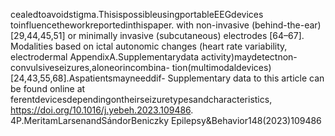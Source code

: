 cealedtoavoidstigma.ThisispossibleusingportableEEGdevices toinfluencetheworkreportedinthispaper.
with non-invasive (behind-the-ear) [29,44,45,51] or minimally
invasive (subcutaneous) electrodes [64–67]. Modalities based on
ictal autonomic changes (heart rate variability, electrodermal AppendixA.Supplementarydata
activity)maydetectnon-convulsiveseizures,aloneorincombina-
tion(multimodaldevices)[24,43,55,68].Aspatientsmayneeddif- Supplementary data to this article can be found online at
ferentdevicesdependingontheirseizuretypesandcharacteristics, https://doi.org/10.1016/j.yebeh.2023.109486.
4P.MeritamLarsenandSándorBeniczky Epilepsy&Behavior148(2023)109486